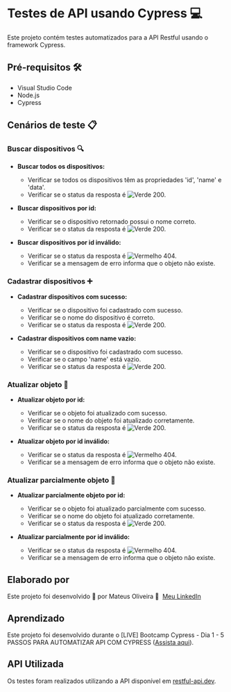 # Testes de API usando Cypress 💻

Este projeto contém testes automatizados para a API Restful usando o framework Cypress.

## Pré-requisitos 🛠️

- Visual Studio Code
- Node.js
- Cypress


## Cenários de teste 📋

### Buscar dispositivos 🔍

- **Buscar todos os dispositivos:**
  - Verificar se todos os dispositivos têm as propriedades 'id', 'name' e 'data'.
  - Verificar se o status da resposta é ![Verde](https://via.placeholder.com/15/00FF00/000000?text=+) 200.

- **Buscar dispositivos por id:**
  - Verificar se o dispositivo retornado possui o nome correto.
  - Verificar se o status da resposta é ![Verde](https://via.placeholder.com/15/00FF00/000000?text=+) 200.

- **Buscar dispositivos por id inválido:**
  - Verificar se o status da resposta é ![Vermelho](https://via.placeholder.com/15/FF0000/000000?text=+) 404.
  - Verificar se a mensagem de erro informa que o objeto não existe.

### Cadastrar dispositivos ➕

- **Cadastrar dispositivos com sucesso:**
  - Verificar se o dispositivo foi cadastrado com sucesso.
  - Verificar se o nome do dispositivo é correto.
  - Verificar se o status da resposta é ![Verde](https://via.placeholder.com/15/00FF00/000000?text=+) 200.

- **Cadastrar dispositivos com name vazio:**
  - Verificar se o dispositivo foi cadastrado com sucesso.
  - Verificar se o campo 'name' está vazio.
  - Verificar se o status da resposta é ![Verde](https://via.placeholder.com/15/00FF00/000000?text=+) 200.

### Atualizar objeto 🔄

- **Atualizar objeto por id:**
  - Verificar se o objeto foi atualizado com sucesso.
  - Verificar se o nome do objeto foi atualizado corretamente.
  - Verificar se o status da resposta é ![Verde](https://via.placeholder.com/15/00FF00/000000?text=+) 200.

- **Atualizar objeto por id inválido:**
  - Verificar se o status da resposta é ![Vermelho](https://via.placeholder.com/15/FF0000/000000?text=+) 404.
  - Verificar se a mensagem de erro informa que o objeto não existe.

### Atualizar parcialmente objeto 🔄

- **Atualizar parcialmente objeto por id:**
  - Verificar se o objeto foi atualizado parcialmente com sucesso.
  - Verificar se o nome do objeto foi atualizado corretamente.
  - Verificar se o status da resposta é ![Verde](https://via.placeholder.com/15/00FF00/000000?text=+) 200.

- **Atualizar parcialmente por id inválido:**
  - Verificar se o status da resposta é ![Vermelho](https://via.placeholder.com/15/FF0000/000000?text=+) 404.
  - Verificar se a mensagem de erro informa que o objeto não existe.

## Elaborado por

Este projeto foi desenvolvido 💜 por Mateus Oliveira 👋 &nbsp;[Meu LinkedIn](https://www.linkedin.com/in/mateus-oliveira-pereira-dos-santos-b07953151/)

## Aprendizado

Este projeto foi desenvolvido durante o [LIVE] Bootcamp Cypress - Dia 1 - 5 PASSOS PARA AUTOMATIZAR API COM CYPRESS ([Assista aqui](https://www.youtube.com/watch?v=aeisYRv1WCg)).

## API Utilizada

Os testes foram realizados utilizando a API disponível em [restful-api.dev](https://restful-api.dev/).

